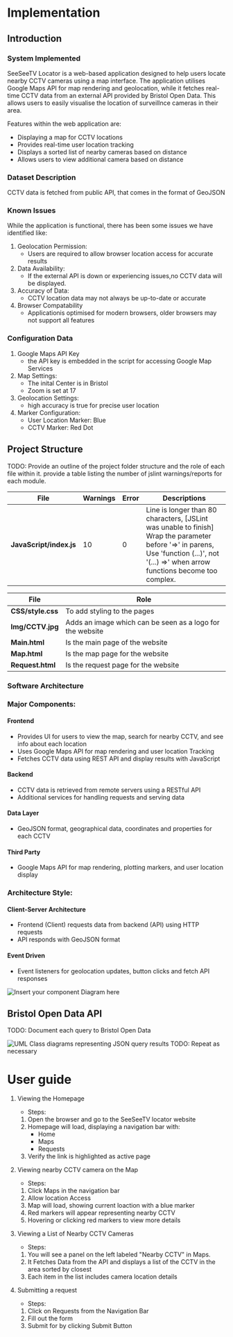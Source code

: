 # Implementation

## Introduction
### System Implemented
SeeSeeTV Locator is a web-based application designed to help users locate nearby CCTV cameras using a map interface. The application utilises Google Maps API for map rendering and geolocation, while it fetches real-time CCTV data from an external API provided by Bristol Open Data. This allows users to easily visualise the location of surveillnce cameras in their area.

Features within the web application are:
- Displaying a map for CCTV locations
- Provides real-time user location tracking
- Displays a sorted list of nearby cameras based on distance
- Allows users to view additional camera based on distance

### Dataset Description
CCTV data is fetched from public API, that comes in the format of GeoJSON

### Known Issues
While the application is functional, there has been some issues we have identified like:
1. Geolocation Permission:
   - Users are required to allow browser location access for accurate results
2. Data Availability:
   - If the external API is down or experiencing issues,no CCTV data will be displayed.
3. Accuracy of Data:
   - CCTV location data may not always be up-to-date or accurate
4. Browser Compatability
   - Applicationis optimised for modern browsers, older browsers may not support all features

### Configuration Data
1. Google Maps API Key
   - the API key is embedded in the script for accessing Google Map Services
2. Map Settings:
   - The inital Center is in Bristol
   - Zoom is set at 17
3. Geolocation Settings:
   - high accuracy is true for precise user location
4. Marker Configuration:
   - User Location Marker: Blue
   - CCTV Marker: Red Dot

## Project Structure
TODO: Provide an outline of the project folder structure and the role of each file within it.
provide a table listing the number of jslint warnings/reports for each module.

| File                | Warnings | Error | Descriptions |
| ------------------- | -------- | ----- | ------------ |
| **JavaScript/index.js** |    10    |   0   | Line is longer than 80 characters,  [JSLint was unable to finish] Wrap the parameter before '=>' in parens, Use 'function (...)', not '(...) =>' when arrow functions become too complex.|

| File | Role |
| ---- | ---- |
| **CSS/style.css** | To add styling to the pages |
| **Img/CCTV.jpg**  | Adds an image which can be seen as a logo for the website |
| **Main.html** | Is the main page of the website |
| **Map.html** | Is the map page for the website |
| **Request.html** | Is the request page for the website |

### Software Architecture
### Major Components:
#### Frontend
  - Provides UI for users to view the map, search for nearby CCTV, and see info about each location
  - Uses Google Maps API for map rendering and user location Tracking
  - Fetches CCTV data using REST API and display results with JavaScript
#### Backend
  - CCTV data is retrieved from remote servers using a RESTful API
  - Additional services for handling requests and serving data
#### Data Layer
  - GeoJSON format, geographical data, coordinates and properties for each CCTV
#### Third Party 
  - Google Maps API for map rendering, plotting markers, and user location display

### Architecture Style:
#### Client-Server Architecture 
- Frontend (Client) requests data from backend (API) using HTTP requests
- API responds with GeoJSON format

#### Event Driven
- Event listeners for geolocation updates, button clicks and fetch API responses 

![Insert your component Diagram here](images/ComponentDiagram.png)

## Bristol Open Data API
TODO: Document each query to Bristol Open Data

![UML Class diagrams representing JSON query results](images/class1.png)
TODO: Repeat as necessary

# User guide
1. Viewing the Homepage
   - Steps:
   1. Open the browser and go to the SeeSeeTV locator website
   2. Homepage will load, displaying a navigation bar with:
      - Home
      - Maps
      - Requests
   3. Verify the link is highlighted as active page

2. Viewing nearby CCTV camera on the Map
   - Steps:
   1. Click Maps in the navigation bar
   2. Allow location Access
   3. Map will load, showing current loaction with a blue marker
   4. Red markers will appear representing nearby CCTV
   5. Hovering or clicking red markers to view more details

3. Viewing a List of Nearby CCTV Cameras
   - Steps:
   1. You will see a panel on the left labeled "Nearby CCTV" in Maps.
   2. It Fetches Data from the API and displays a list of the CCTV in the area sorted by closest
   3. Each item in the list includes camera location details

4. Submitting a request
   - Steps:
   1. Click on Requests from the Navigation Bar
   2. Fill out the form
   3. Submit for by clicking Submit Button
